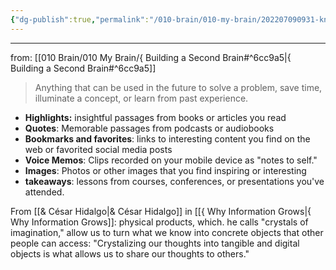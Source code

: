 ```yaml
---
{"dg-publish":true,"permalink":"/010-brain/010-my-brain/202207090931-knowledge-asset/","created":"2022-07-09T09:31:01.000-04:00","updated":"2025-03-21T15:57:21.313-04:00"}
---
```


---

from: [[010 Brain/010 My Brain/{ Building a Second Brain#^6cc9a5\|{ Building a Second Brain#^6cc9a5]]

> Anything that can be used in the future to solve a problem, save time, illuminate a concept, or learn from past experience.
- **Highlights:** insightful passages from books or articles you read
- **Quotes**: Memorable passages from podcasts or audiobooks
- **Bookmarks and favorites**: links to interesting content you find on the web or favorited social media posts
- **Voice Memos**: Clips recorded on your mobile device as "notes to self."
- **Images**: Photos or other images that you find inspiring or interesting
- **takeaways**: lessons from courses, conferences, or presentations you've attended.

From [[& César Hidalgo\|& César Hidalgo]] in [[{ Why Information Grows\|{ Why Information Grows]]: physical products, which. he calls "crystals of imagination," allow us to turn what we know into concrete objects that other people can access: "Crystalizing our thoughts into tangible and digital objects is what allows us to share our thoughts to others."